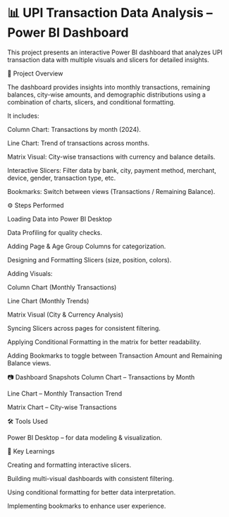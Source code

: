 # 📊 UPI Transaction Data Analysis – Power BI Dashboard

This project presents an interactive Power BI dashboard that analyzes UPI transaction data with multiple visuals and slicers for detailed insights.

🚀 Project Overview

The dashboard provides insights into monthly transactions, remaining balances, city-wise amounts, and demographic distributions using a combination of charts, slicers, and conditional formatting.

It includes:

Column Chart: Transactions by month (2024).

Line Chart: Trend of transactions across months.

Matrix Visual: City-wise transactions with currency and balance details.

Interactive Slicers: Filter data by bank, city, payment method, merchant, device, gender, transaction type, etc.

Bookmarks: Switch between views (Transactions / Remaining Balance).

⚙️ Steps Performed

Loading Data into Power BI Desktop

Data Profiling for quality checks.

Adding Page & Age Group Columns for categorization.

Designing and Formatting Slicers (size, position, colors).

Adding Visuals:

Column Chart (Monthly Transactions)

Line Chart (Monthly Trends)

Matrix Visual (City & Currency Analysis)

Syncing Slicers across pages for consistent filtering.

Applying Conditional Formatting in the matrix for better readability.

Adding Bookmarks to toggle between Transaction Amount and Remaining Balance views.

📷 Dashboard Snapshots
Column Chart – Transactions by Month

Line Chart – Monthly Transaction Trend

Matrix Chart – City-wise Transactions

🛠️ Tools Used

Power BI Desktop – for data modeling & visualization.

📌 Key Learnings

Creating and formatting interactive slicers.

Building multi-visual dashboards with consistent filtering.

Using conditional formatting for better data interpretation.

Implementing bookmarks to enhance user experience.
